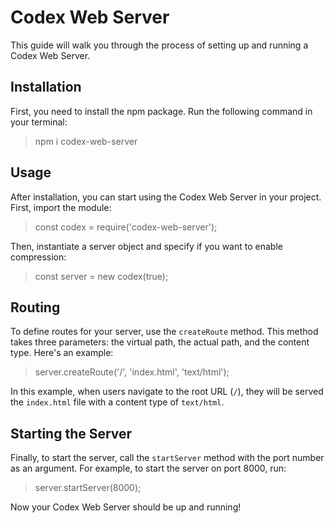 # Codex Web Server

This guide will walk you through the process of setting up and running a Codex Web Server.

## Installation

First, you need to install the npm package. Run the following command in your terminal:

> npm i codex-web-server
 
## Usage

After installation, you can start using the Codex Web Server in your project. First, import the module:

> const codex = require('codex-web-server');

Then, instantiate a server object and specify if you want to enable compression:

> const server = new codex(true);

## Routing

To define routes for your server, use the `createRoute` method. This method takes three parameters: the virtual path, the actual path, and the content type. Here's an example:

> server.createRoute('/', 'index.html', 'text/html');

In this example, when users navigate to the root URL (`/`), they will be served the `index.html` file with a content type of `text/html`.

## Starting the Server

Finally, to start the server, call the `startServer` method with the port number as an argument. For example, to start the server on port 8000, run:

> server.startServer(8000);

Now your Codex Web Server should be up and running!
